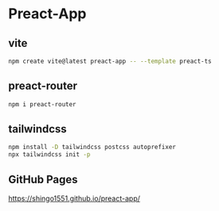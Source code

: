 # Preact-App

## vite

```bash
npm create vite@latest preact-app -- --template preact-ts
```

## preact-router

```bash
npm i preact-router
```

## tailwindcss

```bash
npm install -D tailwindcss postcss autoprefixer
npx tailwindcss init -p
```

## GitHub Pages

https://shingo1551.github.io/preact-app/
